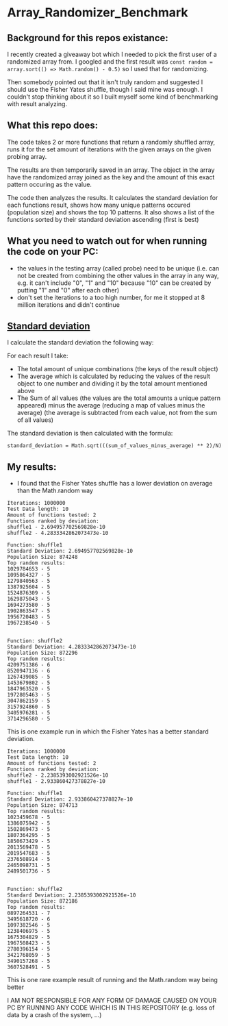 # Array_Randomizer_Benchmark

## Background for this repos existance:

I recently created a giveaway bot which I needed to pick the first user of a randomized array from.
I googled and the first result was `const random = array.sort(() => Math.random() - 0.5)`
so I used that for randomizing.

Then somebody pointed out that it isn't truly random and suggested I should use the Fisher Yates shuffle,
though I said mine was enough.
I couldn't stop thinking about it so I built myself some kind of benchmarking with result analyzing.

## What this repo does:

The code takes 2 or more functions that return a randomly shuffled array,
runs it for the set amount of iterations with the given arrays on the given probing array.

The results are then temporarily saved in an array.
The object in the array have the randomized array joined as the key and the amount of this exact pattern occuring as the value.

The code then analyzes the results.
It calculates the standard deviation for each functions result, shows how many unique patterns occured (population size) and shows the top 10 patterns.
It also shows a list of the functions sorted by their standard deviation ascending (first is best)

## What you need to watch out for when running the code on your PC:

- the values in the testing array (called probe) need to be unique
(i.e. can not be created from combining the other values in the array in any way, e.g. it can't include "0", "1" and "10" because "10" can be created by putting "1" and "0" after each other)
- don't set the iterations to a too high number, for me it stopped at 8 million iterations and didn't continue

## [Standard deviation](https://en.wikipedia.org/wiki/Standard_deviation)

I calculate the standard deviation the following way:

For each result I take:
- The total amount of unique combinations (the keys of the result object)
- The average which is calculated by reducing the values of the result object to one number and dividing it by the total amount mentioned above
- The Sum of all values (the values are the total amounts a unique pattern appeared) minus the average (reducing a map of values minus the average) (the average is subtracted from each value, not from the sum of all values)

The standard deviation is then calculated with the formula:

`standard_deviation = Math.sqrt(((sum_of_values_minus_average) ** 2)/N)`

## My results:

- I found that the Fisher Yates shuffle has a lower deviation on average than the Math.random way

```
Iterations: 1000000
Test Data length: 10
Amount of functions tested: 2
Functions ranked by deviation:
shuffle1 - 2.694957702569828e-10
shuffle2 - 4.2833342862073473e-10

Function: shuffle1
Standard Deviation: 2.694957702569828e-10
Population Size: 874248
Top random results:
1029784653 - 5
1095864327 - 5
1279840563 - 5
1387925604 - 5
1524876309 - 5
1629875043 - 5
1694273580 - 5
1902863547 - 5
1956720483 - 5
1967238540 - 5


Function: shuffle2
Standard Deviation: 4.2833342862073473e-10
Population Size: 872296
Top random results:
4209751386 - 6
8520947136 - 6
1267439085 - 5
1453679802 - 5
1847963520 - 5
1972805463 - 5
3047862159 - 5
3157924860 - 5
3405976281 - 5
3714296580 - 5
```

This is one example run in which the Fisher Yates has a better standard deviation.

```
Iterations: 1000000
Test Data length: 10
Amount of functions tested: 2
Functions ranked by deviation:
shuffle2 - 2.2385393002921526e-10
shuffle1 - 2.933860427378827e-10

Function: shuffle1
Standard Deviation: 2.933860427378827e-10
Population Size: 874713
Top random results:
1023459678 - 5
1386075942 - 5
1502869473 - 5
1807364295 - 5
1850673429 - 5
2013569478 - 5
2019547683 - 5
2376508914 - 5
2465098731 - 5
2489501736 - 5


Function: shuffle2
Standard Deviation: 2.2385393002921526e-10
Population Size: 872186
Top random results:
0897264531 - 7
3495618720 - 6
1097382546 - 5
1238406975 - 5
1675304829 - 5
1967508423 - 5
2780396154 - 5
3421768059 - 5
3490157268 - 5
3607528491 - 5
```
This is one rare example result of running and the Math.random way being better

I AM NOT RESPONSIBLE FOR ANY FORM OF DAMAGE CAUSED ON YOUR PC BY RUNNING ANY CODE WHICH IS IN THIS REPOSITORY
(e.g. loss of data by a crash of the system, ...)
